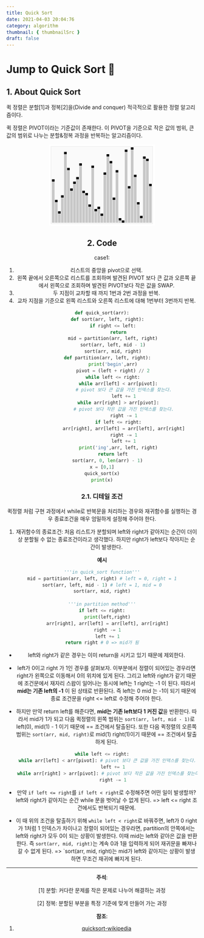 ```yaml
---
title: Quick Sort
date: 2021-04-03 20:04:76
category: algorithm
thumbnail: { thumbnailSrc }
draft: false
---
```


# Jump to Quick Sort 🚴

## 1. About Quick Sort

퀵 정렬은 분할[1]과 정복[2]을(Divide and conquer) 적극적으로 활용한 정렬 알고리즘이다.

퀵 정렬은 PIVOT이라는 기준값이 존재한다. 이 PIVOT을 기준으로 작은 값의 범위, 큰 값의 범위로 나누는 분할&정복 과정을 반복하는 알고리즘이다.

<div style="text-align:center"><img src="./images/Sorting_quicksort_anim.gif" alt="this slowpoke moves"/><div>

## 2. Code

case1:

1. 리스트의 중앙을 pivot으로 선택.
2. 왼쪽 끝에서 오른쪽으로 리스트를 조회하며 발견된 PIVOT 보다 큰 값과 오른쪽 끝에서 왼쪽으로 조회하며 발견된 PIVOT보다 작은 값을 SWAP.
3. 두 지점이 교차할 때 까지 1번과 2번 과정을 반복.
4. 교차 지점을 기준으로 왼쪽 리스트와 오른쪽 리스트에 대해 1번부터 3번까지 반복.

```python
def quick_sort(arr):
    def sort(arr, left, right):
        if right <= left:
            return
        mid = partition(arr, left, right)
        sort(arr, left, mid - 1)
        sort(arr, mid, right)
    def partition(arr, left, right):
        print('begin',arr)
        pivot = (left + right) // 2
        while left <= right:
            while arr[left] < arr[pivot]:
                # pivot 보다 큰 값을 가진 인덱스를 찾는다.
                left += 1
            while arr[right] > arr[pivot]:
                # pivot 보다 작은 값을 가진 인덱스를 찾는다.
                right -= 1
            if left <= right:
                arr[right], arr[left] = arr[left], arr[right]
                right -= 1
                left += 1
            print('ing',arr, left, right)
        return left
    sort(arr, 0, len(arr) - 1)
x = [0,1]
quick_sort(x)
print(x)
```

### 2.1. 디테일 조건

퀵정렬 처럼 구현 과정에서 while로 반복문을 처리하는 경우와 재귀함수를 실행하는 경우 종료조건을 매우 엄밀하게 설정해 주어야 한다.

1. 재귀함수의 종료조건: 처음 리스트가 분할되며 left와 right가 같아지는 순간이 더이상 분할될 수 없는 종료조건이라고 생각했다. 하지만 right가 left보다 작아지는 순간이 발생한다.

**예시**

```python
'''in quick_sort function'''
mid = partition(arr, left, right) # left = 0, right = 1
sort(arr, left, mid - 1) # left = 1, mid = 0
sort(arr, mid, right)

'''in partition method'''
if left <= right:
    print(left,right)
    arr[right], arr[left] = arr[left], arr[right]
    right -= 1
    left += 1
return right # 0 => mid가 됨
```

- left와 right가 같은 경우는 이미 return을 시키고 있기 때문에 제외한다.

- left가 0이고 right 가 1인 경우를 살펴보자.
  이부분에서 정렬이 되어있는 경우라면 right가 왼쪽으로 이동해서 0의 위치에 있게 된다. 그리고 left와 right가 같기 때문에 조건문에서 재자리 스왑이 일어나는 동시에 left는 1 right는 -1 이 된다. 따라서 **mid는 기존 left의 -1** 이 된 상태로 반환된다. 즉 left는 0 mid 는 -1이 되기 때문에 종료 조건문을 right <= left로 수정해 주어야 한다.

- 하지만 만약 return left를 해준다면,
  **mid는 기존 left보다 1 커진 값**을 반환한다.
  따라서 mid가 1가 되고 다음 퀵정렬의 왼쪽 범위는 `sort(arr, left, mid - 1)`로 left(0), mid(1) - 1 이기 때문에 == 조건에서 탈출된다. 또한 다음 퀵정렬의 오른쪽 범위는
  `sort(arr, mid, right)`로 mid(1) right(1)이기 때문에 == 조건에서 탈출하게 된다.

```python
while left <= right:
    while arr[left] < arr[pivot]: # pivot 보다 큰 값을 가진 인덱스를 찾는다.
        left += 1
    while arr[right] > arr[pivot]: # pivot 보다 작은 값을 가진 인덱스를 찾는다.
        right -= 1
```

- 만약 `if left <= right`를 `if left < right`로 수정해주면 어떤 일이 발생할까? left와 right가 같아지는 순간 while 문을 벗어날 수 없게 된다. => left <= right 조건에서도 반복되기 때문에.

- 이 때 위의 조건을 탈출하기 위해 `while left < right`로 바꿔주면, left가 0 right가 1처럼 1 인덱스가 차이나고 정렬이 되어있는 경우라면, partition의 안쪽에서는 left와 right가 모두 0이 되는 상황이 발생한다. 이때 mid는 left와 같아은 값을 반환한다. 즉 `sort(arr, mid, right)`는 계속 0과 1을 입력하게 되어 재귀문을 빠져나갈 수 없게 된다.
  => `sort(arr, mid, right)는 mid가 left와 같아지는 상황이 발생하면 무조건 재귀에 빠지게 된다.

---

**주석**:

[1] 분할: 커다란 문제를 작은 문제로 나누어 해결하는 과정

[2] 정복: 분할된 부분을 특정 기준에 맞게 만들어 가는 과정

**참조**:

1. [quicksort-wikipedia](https://en.wikipedia.org/wiki/Quicksort#:~:text=Quicksort%20is%20a%20divide%2Dand,sometimes%20called%20partition%2Dexchange%20sort.)

